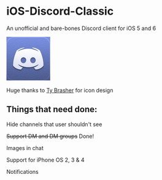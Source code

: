 # iOS-Discord-Classic
An unofficial and bare-bones Discord client for iOS 5 and 6

![icon](https://github.com/Cellomonster/iOS-Discord-Classic/raw/master/Icon%402x.png)

Huge thanks to [Ty Brasher](https://twitter.com/TyBrasher) for icon design

## Things that need done:

Hide channels that user shouldn't see

~~Support DM and DM groups~~ Done!

Images in chat

Support for iPhone OS 2, 3 & 4

Notifications
